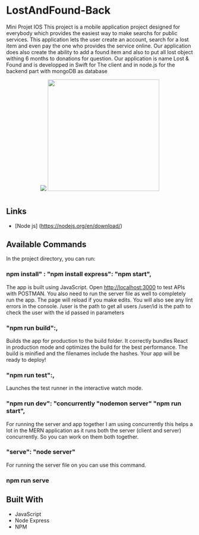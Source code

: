 # LostAndFound-Back
Mini Projet IOS
This project is a mobile application project designed for everybody which provides the easiest way to make searchs for public services.
This application lets the user create an account, search for a lost item and even pay the one who provides the service online. Our application does also create the ability to add a found item and also to put all lost object withing 6 months to donations for question.
Our application is name Lost & Found and is developped in Swift for The client and in node.js for the backend part with mongoDB as database  



<p align="center">
<img src="https://upload.wikimedia.org/wikipedia/commons/thumb/d/d9/Node.js_logo.svg/320px-Node.js_logo.svg.png">
<img src= "https://cdn.icon-icons.com/icons2/2415/PNG/512/mongodb_original_wordmark_logo_icon_146425.png" width="300" height="300">
</p>

<h1 align="center"><project-name></h1>

<p align="center"><project-description></p>

## Links
- [Node js] (https://nodejs.org/en/download/)

## Available Commands

In the project directory, you can run:

### npm install" : "npm install express": "npm start",

The app is built using JavaScript. Open [http://localhost:3000](http://localhost:3000) to test APIs with POSTMAN. You also need to run the server file as well to completely run the app. The page will reload if you make edits.
You will also see any lint errors in the console.
/user is the path to get all users
/user/id is the path to check the user with the id passed in parameters 
### "npm run build":,

Builds the app for production to the build folder. It correctly bundles React in production mode and optimizes the build for the best performance. The build is minified and the filenames include the hashes. Your app will be ready to deploy!

### "npm run test":,

Launches the test runner in the interactive watch mode.

### "npm run dev": "concurrently "nodemon server" "npm run start",

For running the server and app together I am using concurrently this helps a lot in the MERN application as it runs both the server (client and server) concurrently. So you can work on them both together.

### "serve": "node server"

For running the server file on you can use this command.

### npm run serve

## Built With

- JavaScript
- Node Express
- NPM
